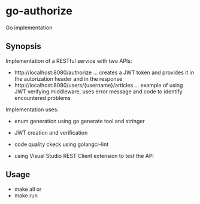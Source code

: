# go-authorize
Go implementation

## Synopsis

Implementation of a RESTful service with two APIs:

- http://localhost:8080/authorize                  ... creates a JWT token and provides
                                                       it in the autorization header and
                                                       in the response
- http://localhost:8080/users/{username}/articles  ... example of using JWT verifying
                                                       middleware, uses error message and code to identify encountered problems

Implementation uses:

- enum generation using go generate tool and stringer
- JWT creation and verification

- code quality ckeck using golangci-lint
- using Visual Studio REST Client extension to test the API

## Usage

- make all
or 
- make run
